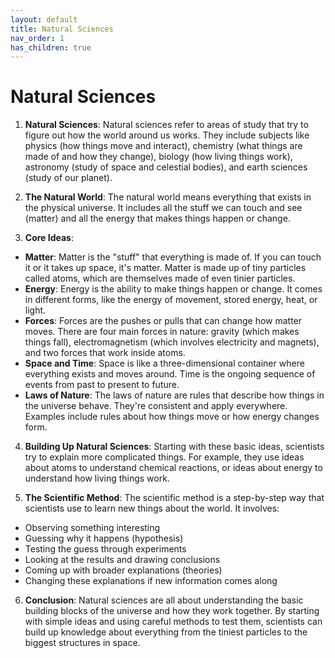 ```yaml
---
layout: default
title: Natural Sciences
nav_order: 1
has_children: true
---
```


# **Natural Sciences**

1. **Natural Sciences**: Natural sciences refer to areas of study that try to figure out how the world around us works. They include subjects like physics (how things move and interact), chemistry (what things are made of and how they change), biology (how living things work), astronomy (study of space and celestial bodies), and earth sciences (study of our planet).

2. **The Natural World**: The natural world means everything that exists in the physical universe. It includes all the stuff we can touch and see (matter) and all the energy that makes things happen or change.
3. **Core Ideas**:
- **Matter**: Matter is the "stuff" that everything is made of. If you can touch it or it takes up space, it's matter. Matter is made up of tiny particles called atoms, which are themselves made of even tinier particles.
- **Energy**: Energy is the ability to make things happen or change. It comes in different forms, like the energy of movement, stored energy, heat, or light.
- **Forces**: Forces are the pushes or pulls that can change how matter moves. There are four main forces in nature: gravity (which makes things fall), electromagnetism (which involves electricity and magnets), and two forces that work inside atoms.
- **Space and Time**: Space is like a three-dimensional container where everything exists and moves around. Time is the ongoing sequence of events from past to present to future.
- **Laws of Nature**: The laws of nature are rules that describe how things in the universe behave. They're consistent and apply everywhere. Examples include rules about how things move or how energy changes form.

4. **Building Up Natural Sciences**: Starting with these basic ideas, scientists try to explain more complicated things. For example, they use ideas about atoms to understand chemical reactions, or ideas about energy to understand how living things work.

5. **The Scientific Method**: The scientific method is a step-by-step way that scientists use to learn new things about the world. It involves:
- Observing something interesting
- Guessing why it happens (hypothesis)
- Testing the guess through experiments
- Looking at the results and drawing conclusions
- Coming up with broader explanations (theories)
- Changing these explanations if new information comes along

6. **Conclusion**: Natural sciences are all about understanding the basic building blocks of the universe and how they work together. By starting with simple ideas and using careful methods to test them, scientists can build up knowledge about everything from the tiniest particles to the biggest structures in space.
